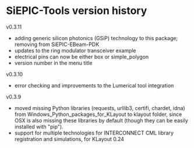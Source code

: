 # SiEPIC-Tools version history

v0.3.11
* adding generic silicon photonics (GSiP) technology to this package; removing from SiEPIC-EBeam-PDK
* updates to the ring modulator transceiver example
* electrical pins can now be either box or simple_polygon
* version number in the menu title

v0.3.10
* error checking and improvements to the Lumerical tool integration

v0.3.9
* moved missing Python libraries (requests, urllib3, certifi, chardet, idna) from Windows_Python_packages_for_KLayout to klayout folder, since OSX is also missing these libraries by default (though they can be easily installed with "pip").
* support for multiple technologies for INTERCONNECT CML library registration and simulations, for KLayout 0.24

